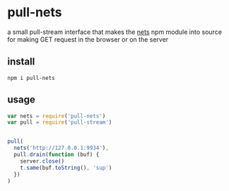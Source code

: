 # pull-nets

a small pull-stream interface that makes the [nets](https://github.com/maxogden/nets) npm module into source for making GET request in the browser or on the server

## install

```
npm i pull-nets
```

## usage

```js
var nets = require('pull-nets')
var pull = require('pull-stream')


pull(
  nets('http://127.0.0.1:9934'),
  pull.drain(function (buf) {
    server.close()
    t.same(buf.toString(), 'sup')
  })
)
```

